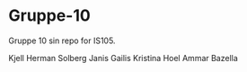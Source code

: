 # Gruppe-10
Gruppe 10 sin repo for IS105.

Kjell Herman Solberg
Janis Gailis
Kristina Hoel
Ammar Bazella
